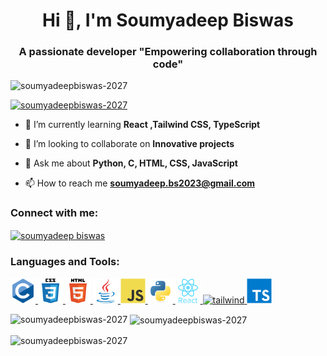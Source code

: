 <h1 align="center">Hi 👋, I'm Soumyadeep Biswas</h1>
<h3 align="center">A passionate developer "Empowering collaboration through code"</h3>

<p align="left"> <img src="https://komarev.com/ghpvc/?username=soumyadeepbiswas-2027&label=Profile%20views&color=0e75b6&style=flat" alt="soumyadeepbiswas-2027" /> </p>

<p align="left"> <a href="https://github.com/ryo-ma/github-profile-trophy"><img src="https://github-profile-trophy.vercel.app/?username=soumyadeepbiswas-2027" alt="soumyadeepbiswas-2027" /></a> </p>

- 🌱 I’m currently learning **React ,Tailwind CSS, TypeScript**

- 👯 I’m looking to collaborate on **Innovative projects**

- 💬 Ask me about **Python, C, HTML, CSS, JavaScript**

- 📫 How to reach me **soumyadeep.bs2023@gmail.com**

<h3 align="left">Connect with me:</h3>
<p align="left">
<a href="https://linkedin.com/in/soumyadeep biswas" target="blank"><img align="center" src="https://raw.githubusercontent.com/rahuldkjain/github-profile-readme-generator/master/src/images/icons/Social/linked-in-alt.svg" alt="soumyadeep biswas" height="30" width="40" /></a>
</p>

<h3 align="left">Languages and Tools:</h3>
<p align="left"> <a href="https://www.cprogramming.com/" target="_blank" rel="noreferrer"> <img src="https://raw.githubusercontent.com/devicons/devicon/master/icons/c/c-original.svg" alt="c" width="40" height="40"/> </a> <a href="https://www.w3schools.com/css/" target="_blank" rel="noreferrer"> <img src="https://raw.githubusercontent.com/devicons/devicon/master/icons/css3/css3-original-wordmark.svg" alt="css3" width="40" height="40"/> </a> <a href="https://www.w3.org/html/" target="_blank" rel="noreferrer"> <img src="https://raw.githubusercontent.com/devicons/devicon/master/icons/html5/html5-original-wordmark.svg" alt="html5" width="40" height="40"/> </a> <a href="https://www.java.com" target="_blank" rel="noreferrer"> <img src="https://raw.githubusercontent.com/devicons/devicon/master/icons/java/java-original.svg" alt="java" width="40" height="40"/> </a> <a href="https://developer.mozilla.org/en-US/docs/Web/JavaScript" target="_blank" rel="noreferrer"> <img src="https://raw.githubusercontent.com/devicons/devicon/master/icons/javascript/javascript-original.svg" alt="javascript" width="40" height="40"/> </a> <a href="https://www.python.org" target="_blank" rel="noreferrer"> <img src="https://raw.githubusercontent.com/devicons/devicon/master/icons/python/python-original.svg" alt="python" width="40" height="40"/> </a> <a href="https://reactjs.org/" target="_blank" rel="noreferrer"> <img src="https://raw.githubusercontent.com/devicons/devicon/master/icons/react/react-original-wordmark.svg" alt="react" width="40" height="40"/> </a> <a href="https://tailwindcss.com/" target="_blank" rel="noreferrer"> <img src="https://www.vectorlogo.zone/logos/tailwindcss/tailwindcss-icon.svg" alt="tailwind" width="40" height="40"/> </a> <a href="https://www.typescriptlang.org/" target="_blank" rel="noreferrer"> <img src="https://raw.githubusercontent.com/devicons/devicon/master/icons/typescript/typescript-original.svg" alt="typescript" width="40" height="40"/> </a> </p>

<p><img align="left" src="https://github-readme-stats.vercel.app/api/top-langs?username=soumyadeepbiswas-2027&show_icons=true&locale=en&layout=compact" alt="soumyadeepbiswas-2027" /></p>

<p>&nbsp;<img align="center" src="https://github-readme-stats.vercel.app/api?username=soumyadeepbiswas-2027&show_icons=true&locale=en" alt="soumyadeepbiswas-2027" /></p>

<p><img align="center" src="https://github-readme-streak-stats.herokuapp.com/?user=soumyadeepbiswas-2027&" alt="soumyadeepbiswas-2027" /></p>
